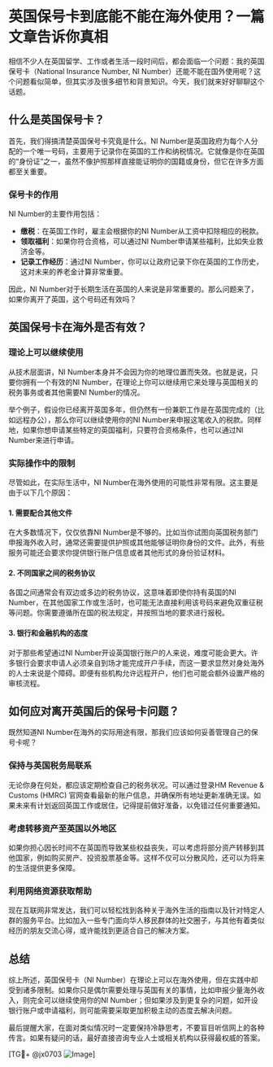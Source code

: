 # 英国保号卡到底能不能在海外使用？一篇文章告诉你真相

相信不少人在英国留学、工作或者生活一段时间后，都会面临一个问题：我的英国保号卡（National Insurance Number, NI Number）还能不能在国外使用呢？这个问题看似简单，但其实涉及很多细节和背景知识。今天，我们就来好好聊聊这个话题。

## 什么是英国保号卡？

首先，我们得搞清楚英国保号卡究竟是什么。NI Number是英国政府为每个人分配的一个唯一号码，主要用于记录你在英国的工作和纳税情况。它就像是你在英国的“身份证”之一，虽然不像护照那样直接能证明你的国籍或身份，但它在许多方面都至关重要。

### 保号卡的作用
NI Number的主要作用包括：
- **缴税**：在英国工作时，雇主会根据你的NI Number从工资中扣除相应的税款。
- **领取福利**：如果你符合资格，可以通过NI Number申请某些福利，比如失业救济金等。
- **记录工作经历**：通过NI Number，你可以让政府记录下你在英国的工作历史，这对未来的养老金计算非常重要。

因此，NI Number对于长期生活在英国的人来说是非常重要的。那么问题来了，如果你离开了英国，这个号码还有效吗？

## 英国保号卡在海外是否有效？

### 理论上可以继续使用
从技术层面讲，NI Number本身并不会因为你的地理位置而失效。也就是说，只要你拥有一个有效的NI Number，在理论上你可以继续用它来处理与英国相关的税务事务或者其他需要NI Number的情况。

举个例子，假设你已经离开英国多年，但仍然有一份兼职工作是在英国完成的（比如远程办公），那么你可以继续使用你的NI Number来申报这笔收入的税款。同样地，如果你想申请某些特定的英国福利，只要符合资格条件，也可以通过NI Number来进行申请。

### 实际操作中的限制
尽管如此，在实际生活中，NI Number在海外使用的可能性非常有限。这主要是由于以下几个原因：

#### 1. 需要配合其他文件
在大多数情况下，仅仅依靠NI Number是不够的。比如当你试图向英国税务部门申报海外收入时，通常还需要提供护照或其他能够证明你身份的文件。此外，有些服务可能还会要求你提供银行账户信息或者其他形式的身份验证材料。

#### 2. 不同国家之间的税务协议
各国之间通常会有双边或多边的税务协议，这意味着即使你持有英国的NI Number，在其他国家工作或生活时，也可能无法直接利用该号码来避免双重征税等问题。你需要遵循所在国的税法规定，并按照当地的要求进行报税。

#### 3. 银行和金融机构的态度
对于那些希望通过NI Number开设英国银行账户的人来说，难度可能会更大。许多银行会要求申请人必须亲自到场才能完成开户手续，而这一要求显然对身处海外的人士来说是个障碍。即便有些机构允许远程开户，他们也可能会额外设置严格的审核流程。

## 如何应对离开英国后的保号卡问题？

既然知道NI Number在海外的实际用途有限，那我们应该如何妥善管理自己的保号卡呢？

### 保持与英国税务局联系
无论你身在何处，都应该定期检查自己的税务状况。可以通过登录HM Revenue & Customs (HMRC) 官网查看最新的账户信息，并确保所有地址更新准确无误。如果未来有计划返回英国工作或居住，记得提前做好准备，以免错过任何重要通知。

### 考虑转移资产至英国以外地区
如果你担心因长时间不在英国而导致某些权益丧失，可以考虑将部分资产转移到其他国家，例如购买房产、投资股票基金等。这样不仅可以分散风险，还可以为将来的生活提供更多保障。

### 利用网络资源获取帮助
现在互联网非常发达，我们可以轻松找到各种关于海外生活的指南以及针对特定人群的服务平台。比如加入一些专门面向华人移民群体的社交圈子，与其他有着类似经历的朋友交流心得，或许能找到更适合自己的解决方案。

## 总结

综上所述，英国保号卡（NI Number）在理论上可以在海外使用，但在实践中却受到诸多限制。如果你只是偶尔需要处理与英国有关的事情，比如申报少量海外收入，则完全可以继续使用你的NI Number；但如果涉及到更复杂的问题，如开设银行账户或申请福利，则可能需要采取更加积极主动的态度去解决问题。

最后提醒大家，在面对类似情况时一定要保持冷静思考，不要盲目听信网上的各种传言。如果有疑问的话，最好直接咨询专业人士或相关机构以获得最权威的答案。

[TG💪+ @jx0703 ![Image](https://github.com/user-attachments/assets/dbca1d08-cadb-493c-b0ec-ad6f7a83f270)]